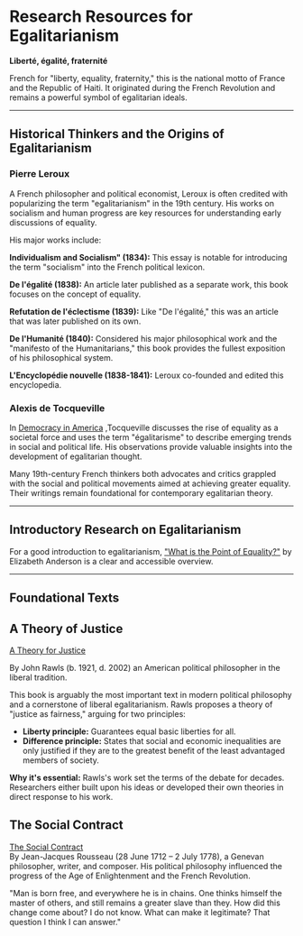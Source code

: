 # Research Resources for Egalitarianism

**Liberté, égalité, fraternité**

French for "liberty, equality, fraternity," this is the national motto of France and the Republic of Haiti. It originated during the French Revolution and remains a powerful symbol of egalitarian ideals.

---

## Historical Thinkers and the Origins of Egalitarianism

### Pierre Leroux 
A French philosopher and political economist, Leroux is often credited with popularizing the term "egalitarianism" in the 19th century. His works on socialism and human progress are key resources for understanding early discussions of equality.

His major works include:

**​Individualism and Socialism" (1834):** 
This essay is notable for introducing the term "socialism" into the French political lexicon.

​**De l'égalité (1838):** 
An article later published as a separate work, this book focuses on the concept of equality.

**Refutation de l'éclectisme (1839):**
Like "De l'égalité," this was an article that was later published on its own.

​**De l'Humanité (1840):** Considered his major philosophical work and the "manifesto of the Humanitarians," this book provides the fullest exposition of his philosophical system.

​**L'Encyclopédie nouvelle (1838-1841):**
Leroux co-founded and edited this encyclopedia.

### Alexis de Tocqueville  
In [Democracy in America](https://www.amazon.nl/Democracy-America-Complete-Unabridged-Volumes/dp/0553214640/ref=mp_s_a_1_1?crid=2FC3TFIA5HEQV&dib=eyJ2IjoiMSJ9.GEWiUnX1BTMj77gRjWXr0OnpgvtL-6QYVVrm4Wn8NGJbklfMk28XoxUry04qcxOufwuPMagmfTZvQIASVH8fIybQZ0KTxqO7-ucp-Jb88QS-JLNYr85i8umFmwu3BeJJ7CRFywPBZkNKL027xCZbC7pwkrk_AinUD6ZzZmTJ85Ic48Rd_pgFVGReYjuUjHXTxEYkGUtoUBpw0HI37JhKkg.DvYj5wZ5jSceOqHJuwTUSLl6pRNAR1RuywSRIQSt9xU&dib_tag=se&keywords=democracy+in+america&qid=1755947444&sprefix=Democracy+in+Smerica%2Caps%2C127&sr=8-1) ,Tocqueville discusses the rise of equality as a societal force and uses the term "égalitarisme" to describe emerging trends in social and political life. His observations provide valuable insights into the development of egalitarian thought.

Many 19th-century French thinkers both advocates and critics grappled with the social and political movements aimed at achieving greater equality. Their writings remain foundational for contemporary egalitarian theory.

---

## Introductory Research on Egalitarianism 

For a good introduction to egalitarianism, ["What is the Point of Equality?"](Resources/Whats_the_Point_of_Equality_Elizabeth_Anderson.pdf) by Elizabeth Anderson is a clear and accessible overview.

---

## Foundational Texts

## A Theory of Justice  
[A Theory for Justice](https://books.google.nl/books/about/A_Theory_of_Justice.html?id=kvpby7HtAe0C&redir_esc=y](https://books.google.nl/books/about/A_Theory_of_Justice.html?id=kvpby7HtAe0C&redir_esc=y)&hl=en) 

By John Rawls
(b. 1921, d. 2002) an American political philosopher in the liberal tradition. 

This book is arguably the most important text in modern political philosophy and a cornerstone of liberal egalitarianism. Rawls proposes a theory of "justice as fairness," arguing for two principles:

- **Liberty principle:** Guarantees equal basic liberties for all.
- **Difference principle:** States that social and economic inequalities are only justified if they are to the greatest benefit of the least advantaged members of society.

**Why it's essential:** Rawls's work set the terms of the debate for decades. Researchers either built upon his ideas or developed their own theories in direct response to his work.

## The Social Contract

[The Social Contract](https://oll.libertyfund.org/titles/cole-the-social-contract-and-discourses?hl=en-GB)  
By Jean-Jacques Rousseau (28 June 1712 – 2 July 1778), a Genevan philosopher, writer, and composer. His political philosophy influenced the progress of the Age of Enlightenment and the French Revolution.  

"Man is born free, and everywhere he is in chains. One thinks himself the master of others, and still remains a greater slave than they. How did this change come about? I do not know. What can make it legitimate? That question I think I can answer."
